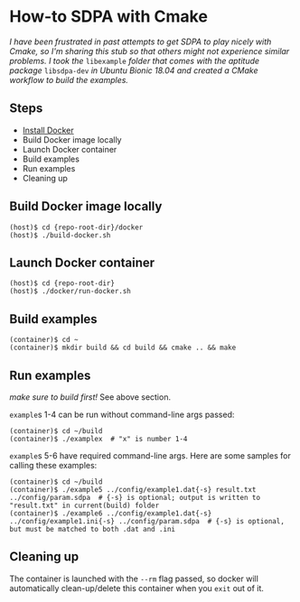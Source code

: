 # How-to SDPA with Cmake

_I have been frustrated in past attempts to get SDPA to play nicely with Cmake, so I'm sharing this stub so that others might not experience similar problems.  I took the_ `libexample` _folder that comes with the aptitude package_ `libsdpa-dev` _in Ubuntu Bionic 18.04 and created a CMake workflow to build the examples._

## Steps
* [Install Docker](https://docs.docker.com/install/)
* Build Docker image locally
* Launch Docker container
* Build examples
* Run examples
* Cleaning up

## Build Docker image locally
```shell
(host)$ cd {repo-root-dir}/docker
(host)$ ./build-docker.sh
```

## Launch Docker container
```shell
(host)$ cd {repo-root-dir}
(host)$ ./docker/run-docker.sh
```

## Build examples
```shell
(container)$ cd ~
(container)$ mkdir build && cd build && cmake .. && make
```

## Run examples
_make sure to build first!_  See above section.

`example`s 1-4 can be run without command-line args passed:

```shell
(container)$ cd ~/build
(container)$ ./examplex  # "x" is number 1-4
```

`example`s 5-6 have required command-line args.  Here are some samples for calling these examples:

```shell
(container)$ cd ~/build
(container)$ ./example5 ../config/example1.dat{-s} result.txt ../config/param.sdpa  # {-s} is optional; output is written to "result.txt" in current(build) folder
(container)$ ./example6 ../config/example1.dat{-s} ../config/example1.ini{-s} ../config/param.sdpa  # {-s} is optional, but must be matched to both .dat and .ini
```

## Cleaning up
The container is launched with the `--rm` flag passed, so docker will automatically clean-up/delete this container when you `exit` out of it.
